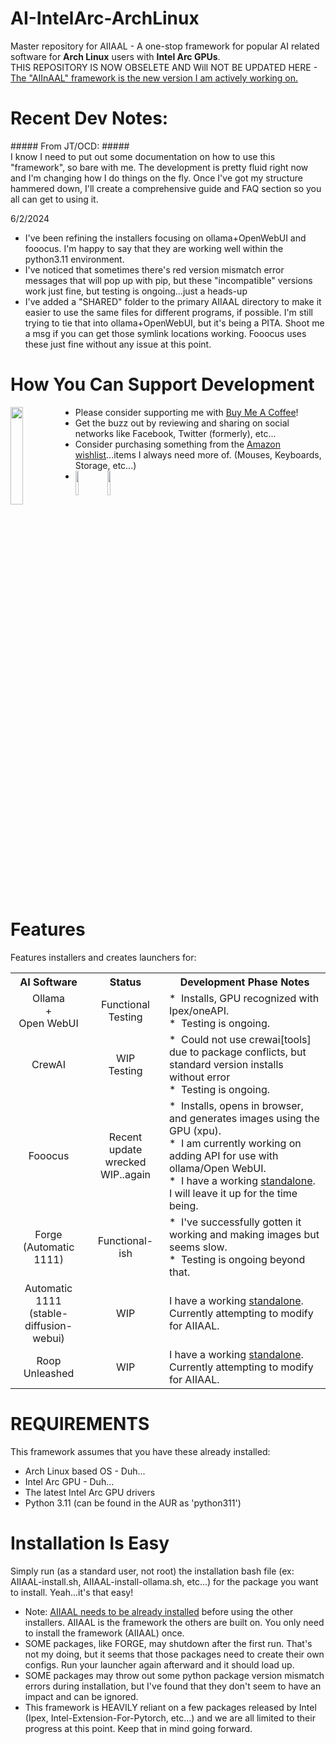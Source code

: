 # AI-IntelArc-ArchLinux
Master repository for AIIAAL - A one-stop framework for popular AI related software for **Arch Linux** users with **Intel Arc GPUs**.  
 THIS REPOSITORY IS NOW OBSELETE AND Will NOT BE UPDATED HERE - <a href="https://github.com/JT-Gresham/AIInAAL">The "AIInAAL" framework is the new version I am actively working on.</a>
  
# Recent Dev Notes:  
\##### From JT/OCD: #####  
I know I need to put out some documentation on how to use this "framework", so bare with me.  The development is pretty fluid right now and I'm changing how I do things on the fly. Once I've got my structure hammered down, I'll create a comprehensive guide and FAQ section so you all can get to using it.

6/2/2024  
*  I've been refining the installers focusing on ollama+OpenWebUI and fooocus. I'm happy to say that they are working well within the python3.11 environment.
*  I've noticed that sometimes there's red version mismatch error messages that will pop up with pip, but these "incompatible" versions work just fine, but testing is ongoing...just a heads-up
*  I've added a "SHARED" folder to the primary AIIAAL directory to make it easier to use the same files for different programs, if possible. I'm still trying to tie that into ollama+OpenWebUI, but it's being a PITA. Shoot me a msg if you can get those symlink locations working. Fooocus uses these just fine without any issue at this point.
  
# How You Can Support Development  

[<img align="left" width="20%" src="https://media.giphy.com/media/hXMGQqJFlIQMOjpsKC/giphy.gif">](https://bmc.link/OCD_Insomniac)  

*    Please consider supporting me with [Buy Me A Coffee](https://bmc.link/OCD_Insomniac)!
*    Get the buzz out by reviewing and sharing on social networks like Facebook, Twitter (formerly), etc...
*    Consider purchasing something from the [Amazon wishlist](https://www.amazon.com/hz/wishlist/ls/25OBUY6VTN1C8?ref_=wl_share)...items I always need more of. (Mouses, Keyboards, Storage, etc...)
*    [<img align="left" width="10%" src="https://m.media-amazon.com/images/I/41CMZ4XoAJL._SS135_.jpg">](https://www.amazon.com/hz/wishlist/ls/25OBUY6VTN1C8?ref_=wl_share) [<img align="left" width="10%" src="https://i.etsystatic.com/49605844/r/il/d7369b/5752403283/il_640xN.5752403283_m6wa.jpg">](https://www.etsy.com/shop/JTGreshamExclusives)
<br clear="left"/>

# Features
Features installers and creates launchers for:
  
<table>
  <tr>
    <th>AI Software</th>
    <th>Status</th>
    <th>Development Phase Notes</th>
  </tr>
  <tr>
    <td align="center" style="white-space:pre-wrap; word-wrap:break-word">Ollama<br>+<br>Open WebUI</td>
    <td align="center" style="white-space:pre-wrap; word-wrap:break-word">Functional<br>Testing</td>
    <td style="white-space:pre-wrap; word-wrap:break-word">*  Installs, GPU recognized with Ipex/oneAPI.<br>*  Testing is ongoing.</td>
  </tr>
  <tr>
    <td align="center" style="white-space:pre-wrap; word-wrap:break-word">CrewAI</td>
    <td align="center" style="white-space:pre-wrap; word-wrap:break-word">WIP<br>Testing</td>
    <td style="white-space:pre-wrap; word-wrap:break-word">*  Could not use crewai[tools] due to package conflicts, but standard version installs without error<br>*  Testing is ongoing.</td>
  </tr>
    <tr>
    <td align="center" style="white-space:pre-wrap; word-wrap:break-word">Fooocus</td>
    <td align="center" style="white-space:pre-wrap; word-wrap:break-word">Recent update wrecked<br>WIP..again</td>
    <td style="white-space:pre-wrap; word-wrap:break-word">*  Installs, opens in browser, and generates images using the GPU (xpu).<br>*  I am currently working on adding API for use with ollama/Open WebUI.<br>*  I have a working <a href="https://github.com/JT-Gresham/Fooocus-IntelArc-ArchLinux">standalone</a>. I will leave it up for the time being.</td>
  </tr>
    <tr>
    <td align="center" style="white-space:pre-wrap; word-wrap:break-word">Forge<br>(Automatic 1111)</td>
    <td align="center" style="white-space:pre-wrap; word-wrap:break-word">Functional-ish</td>
    <td style="white-space:pre-wrap; word-wrap:break-word">*  I've successfully gotten it working and making images but seems slow.<br>*  Testing is ongoing beyond that.</td>
  </tr>
  <tr>
    <td align="center" style="white-space:pre-wrap; word-wrap:break-word">Automatic 1111<br>(stable-diffusion-webui)</td>
    <td align="center" style="white-space:pre-wrap; word-wrap:break-word">WIP</td>
    <td style="white-space:pre-wrap; word-wrap:break-word">I have a working <a href="https://github.com/JT-Gresham/Auto1111-IntelArc-ArchLinux">standalone</a>. Currently attempting to modify for AIIAAL.</td>
  </tr>
  <tr>
    <td align="center" style="white-space:pre-wrap; word-wrap:break-word">Roop<br>Unleashed</td>
    <td align="center" style="white-space:pre-wrap; word-wrap:break-word">WIP</td>
    <td style="white-space:pre-wrap; word-wrap:break-word">I have a working <a href="https://github.com/JT-Gresham/roopUL-IntelArc-ArchLinux">standalone</a>. Currently attempting to modify for AIIAAL.</td>
  </tr>
</table> 
  
# REQUIREMENTS
This framework assumes that you have these already installed:
*    Arch Linux based OS - Duh...
*    Intel Arc GPU - Duh...
*    The latest Intel Arc GPU drivers
*    Python 3.11 (can be found in the AUR as 'python311')
  
# Installation Is Easy
Simply run (as a standard user, not root) the installation bash file (ex: AIIAAL-install.sh, AIIAAL-install-ollama.sh, etc...) for the package you want to install.  Yeah...it's that easy!
*    Note: [AIIAAL needs to be already installed](https://github.com/JT-Gresham/AI-IntelArc-ArchLinux/blob/main/AIIAAL-install.sh) before using the other installers. AIIAAL is the framework the others are built on. You only need to install the framework (AIIAAL) once.
*    SOME packages, like FORGE, may shutdown after the first run. That's not my doing, but it seems that those packages need to create their own configs. Run your launcher again afterward and it should load up.
*    SOME packages may throw out some python package version mismatch errors during installation, but I've found that they don't seem to have an impact and can be ignored.
*    This framework is HEAVILY reliant on a few packages released by Intel (Ipex, Intel-Extension-For-Pytorch, etc...) and we are all limited to their progress at this point.  Keep that in mind going forward.
  
